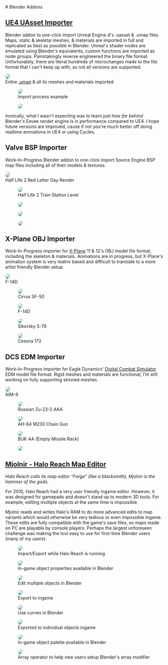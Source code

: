 <head>
	<title>Blender Addons</title>
    <link rel="stylesheet" href="subject.css">
    <style>
    img {
        border-radius: 8px;
    }
	</style>
</head>
# Blender Addons

## [UE4 UAsset Importer](https://github.com/Waffle1434/Blender-UE4-Importer)
Blender addon to one-click import Unreal Engine 4's .uasset & .umap files.
Maps, static & skeletal meshes, & materials are imported in full and replicated as best as possible in Blender.
Unreal's shader nodes are emulated using Blender's equivalents, custom functions are imported as node groups.
Painstakingly reverse engineered the binary file format.
Unfortunately, there are literal hundreds of microchanges made to the file format that I can't keep up with, so not all versions are supported.

<figure style="margin-left:0px; margin-right:0px">
    <a href="/content/Blender/UAsset/uasset.png"><img src="/content/Blender/UAsset/uasset.jpg"></a>
    <figcaption>Entire <a href="https://www.unrealengine.com/marketplace/en-US/product/modular-scifi-season-2-starter-bundle">.umap</a> & all its meshes and materials imported</figcaption>
</figure>

<div class="media_grid">
	<figure>
        <a href="/content/Blender/UAsset/import.gif"><img src="/content/Blender/UAsset/import_small.gif"></a>
        <figcaption>Import process example</figcaption>
    </figure>
	<figure>
        <a href="/content/Blender/UAsset/blue room.png"><img src="/content/Blender/UAsset/blue room.jpg"></a>
    </figure>
</div>

Ironically, what I wasn't expecting was to learn *just how far behind* Blender's Eevee render engine is in performance compared to UE4. I hope future versions are improved, cause if not you're much better off doing realtime animations in UE4 or using Cycles.

## Valve BSP Importer
Work-In-Progress Blender addon to one-click import Source Engine BSP map files including all of their models & textures.

<figure style="margin-left:0px; margin-right:0px">
    <a href="/content/Blender/BSP/citadel.png"><img src="/content/Blender/BSP/citadel.jpg"></a>
	<figcaption>Half Life 2 Red Letter Day Render</figcaption>
</figure>

<div class="media_grid">
	<figure>
		<a href="/content/Blender/BSP/BSP_untextured.png"><img src="/content/Blender/BSP/BSP_untextured.jpg"></a>
		<figcaption>Half Life 2 Train Station Level</figcaption>
	</figure>
	<figure>
		<a href="/content/Blender/BSP/storage_room.png"><img src="/content/Blender/BSP/storage_room.jpg"></a>
	</figure>
	<figure>
		<a href="/content/Blender/BSP/station_interior_untextured.png"><img src="/content/Blender/BSP/station_interior_untextured.jpg"></a>
	</figure>
	<figure>
		<a href="/content/Blender/BSP/station.png"><img src="/content/Blender/BSP/station.jpg"></a>
	</figure>
</div>

## X-Plane OBJ Importer
Work-In-Progress importer for [X-Plane](https://store.steampowered.com/app/2014780/XPlane_12/) 11 & 12's OBJ model file format, including the skeleton & materials.
Animations are in progress, but X-Plane's animation system is very matrix based and difficult to translate to a more artist friendly Blender setup. 

<figure style="margin-left:0px; margin-right:0px">
	<a href="/content/Blender/X-Plane/F-14D.png"><img src="/content/Blender/X-Plane/F-14D.jpg"></a>
	<figcaption>F-14D</figcaption>
</figure>
<div class="media_grid">
	<figure>
		<a href="/content/Blender/X-Plane/Cirrus SF-50.png"><img src="/content/Blender/X-Plane/Cirrus SF-50.jpg"></a>
		<figcaption>Cirrus SF-50</figcaption>
	</figure>
	<figure>
		<a href="/content/Blender/X-Plane/F-14D front.png"><img src="/content/Blender/X-Plane/F-14D front.jpg"></a>
		<figcaption>F-14D</figcaption>
	</figure>
	<figure>
		<a href="/content/Blender/X-Plane/S-76.png"><img src="/content/Blender/X-Plane/S-76.jpg"></a>
		<figcaption>Sikorsky S-76</figcaption>
	</figure>
	<figure>
		<a href="/content/Blender/X-Plane/C172.png"><img src="/content/Blender/X-Plane/C172.jpg"></a>
		<figcaption>Cessna 172</figcaption>
	</figure>
</div>

## DCS EDM Importer
Work-In-Progress importer for Eagle Dynamics' [Digital Combat Simulator](https://store.steampowered.com/app/223750/DCS_World_Steam_Edition/) EDM model file format.
Rigid meshes and materials are functional, I'm still working on fully supporting skinned meshes.

<figure style="margin-left:0px; margin-right:0px">
	<a href="/content/Blender/EDM/aim9.png"><img src="/content/Blender/EDM/aim9.png"></a>
	<figcaption>AIM-9</figcaption>
</figure>

<div class="media_grid">
	<figure>
		<a href="/content/Blender/EDM/zu23.png"><img src="/content/Blender/EDM/zu23.png"></a>
		<figcaption>Russian Zu-23-2 AAA</figcaption>
	</figure>
	<figure>
		<a href="/content/Blender/EDM/M230.png"><img src="/content/Blender/EDM/M230.jpg"></a>
		<figcaption>AH-64 M230 Chain Gun</figcaption>
	</figure>
	<figure>
		<a href="/content/Blender/EDM/9a310m1_ao.png"><img src="/content/Blender/EDM/9a310m1_ao.jpg"></a>
		<figcaption>BUK AA (Empty Missile Rack)</figcaption>
	</figure>
	<figure>
		<a href="/content/Blender/EDM/buk.png"><img src="/content/Blender/EDM/buk.jpg"></a>
	</figure>
</div>

## [Mjolnir - Halo Reach Map Editor](https://github.com/Waffle1434/Mjolnir-Forge-Editor)
*Halo Reach calls its map editor "Forge" (like a blacksmith), Mjolnir is the hammer of the gods.*

For 2010, Halo Reach had a very user friendly ingame editor. However, it was designed for gamepads and doesn't stand up to modern 3D tools.
For example, editing multiple objects at the same time is impossible.

Mjolnir reads and writes Halo's RAM to do more advanced edits to map variants which would otherwise be very tedious or even impossible ingame.
These edits are fully compatible with the game's save files, so maps made on PC are playable by console players.
Perhaps the largest unforeseen challenge was making the tool easy to use for first-time Blender users (many of my users).

<div class="media_grid">
	<figure>
		<a href="/content/Blender/Mjolnir/import-export.gif"><img src="/content/Blender/Mjolnir/import-export.gif" style="aspect-ratio:806/619; object-position: 50% 100%"></a>
		<figcaption>Import/Export while Halo Reach is running</figcaption>
	</figure>
	<figure>
		<a href="/content/Blender/Mjolnir/forge_props.jpg"><img src="/content/Blender/Mjolnir/forge_props_small.jpg"></a>
		<figcaption>In-game object properties available in Blender</figcaption>
	</figure>
	<figure>
		<a href="/content/Blender/Mjolnir/rotate.gif"><img src="/content/Blender/Mjolnir/rotate_small.gif"></a>
		<figcaption>Edit multiple objects in Blender</figcaption>
	</figure>
	<figure>
		<a href="/content/Blender/Mjolnir/rotate_ingame.png"><img src="/content/Blender/Mjolnir/rotate_ingame.jpg"></a>
		<figcaption>Export to ingame</figcaption>
	</figure>
	<figure>
		<a href="/content/Blender/Mjolnir/curves_blender.png"><img src="/content/Blender/Mjolnir/curves_blender.jpg"></a>
		<figcaption>Use curves in Blender</figcaption>
	</figure>
	<figure>
		<a href="/content/Blender/Mjolnir/curves_ingame.png"><img src="/content/Blender/Mjolnir/curves_ingame.jpg"></a>
		<figcaption>Exported to individual objects ingame</figcaption>
	</figure>
	<figure>
		<a href="/content/Blender/Mjolnir/add_palette.jpg"><img src="/content/Blender/Mjolnir/add_palette_small.jpg"></a>
		<figcaption>In-game object palette available in Blender</figcaption>
	</figure>
	<figure>
		<a href="/content/Blender/Mjolnir/array.gif"><img src="/content/Blender/Mjolnir/array_small.gif"></a>
		<figcaption>Array operator to help new users setup Blender's array modifier</figcaption>
	</figure>
</div>